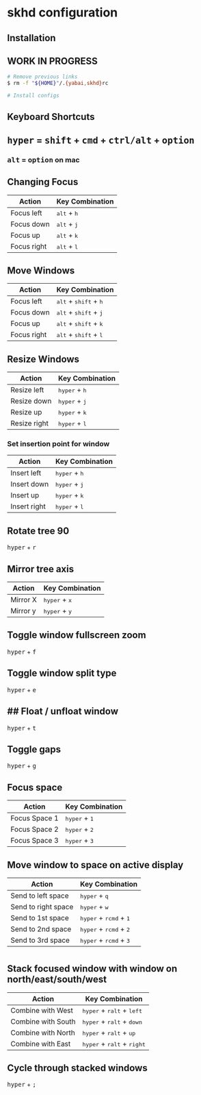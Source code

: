# skhd configuration

## Installation
## WORK IN PROGRESS

```sh
# Remove previous links
$ rm -f "${HOME}"/.{yabai,skhd}rc

# Install configs
```

## Keyboard Shortcuts

## <kbd>hyper</kbd> = <kbd>shift</kbd> + <kbd>cmd</kbd> + <kbd>ctrl/alt</kbd> + <kbd>option</kbd>
### <kbd>alt</kbd> = <kbd>option</kbd> on mac

## Changing Focus

| Action      | Key Combination               |
| ----------- | ----------------------------- |
| Focus left  | <kbd>alt</kbd> + <kbd>h</kbd> |
| Focus down  | <kbd>alt</kbd> + <kbd>j</kbd> |
| Focus up    | <kbd>alt</kbd> + <kbd>k</kbd> |
| Focus right | <kbd>alt</kbd> + <kbd>l</kbd> |

## Move Windows
| Action      | Key Combination                                  |
| ----------- | ------------------------------------------------ |
| Focus left  | <kbd>alt</kbd> + <kbd>shift</kbd> + <kbd>h</kbd> |
| Focus down  | <kbd>alt</kbd> + <kbd>shift</kbd> + <kbd>j</kbd> |
| Focus up    | <kbd>alt</kbd> + <kbd>shift</kbd> + <kbd>k</kbd> |
| Focus right | <kbd>alt</kbd> + <kbd>shift</kbd> + <kbd>l</kbd> |

## Resize Windows

| Action       | Key Combination                 |
| ------------ | ------------------------------- |
| Resize left  | <kbd>hyper</kbd> + <kbd>h</kbd> |
| Resize down  | <kbd>hyper</kbd> + <kbd>j</kbd> |
| Resize up    | <kbd>hyper</kbd> + <kbd>k</kbd> |
| Resize right | <kbd>hyper</kbd> + <kbd>l</kbd> |

### Set insertion point for window
| Action       | Key Combination                 |
| ------------ | ------------------------------- |
| Insert left  | <kbd>hyper</kbd> + <kbd>h</kbd> |
| Insert down  | <kbd>hyper</kbd> + <kbd>j</kbd> |
| Insert up    | <kbd>hyper</kbd> + <kbd>k</kbd> |
| Insert right | <kbd>hyper</kbd> + <kbd>l</kbd> |

## Rotate tree 90
<kbd>hyper</kbd> + <kbd>r</kbd>

## Mirror tree axis
| Action   | Key Combination                 |
| -------- | ------------------------------- |
| Mirror X | <kbd>hyper</kbd> + <kbd>x</kbd> |
| Mirror y | <kbd>hyper</kbd> + <kbd>y</kbd> |

## Toggle window fullscreen zoom
<kbd>hyper</kbd> + <kbd>f</kbd>

## Toggle window split type
<kbd>hyper</kbd> + <kbd>e</kbd>

## ## Float / unfloat window
<kbd>hyper</kbd> + <kbd>t</kbd>

## Toggle gaps
<kbd>hyper</kbd> + <kbd>g</kbd>

## Focus space

| Action        | Key Combination                 |
| ------------- | ------------------------------- |
| Focus Space 1 | <kbd>hyper</kbd> + <kbd>1</kbd> |
| Focus Space 2 | <kbd>hyper</kbd> + <kbd>2</kbd> |
| Focus Space 3 | <kbd>hyper</kbd> + <kbd>3</kbd> |

## Move window to space on active display

| Action              | Key Combination                                    |
| ------------------- | -------------------------------------------------- |
| Send to left space  | <kbd>hyper</kbd> + <kbd>q</kbd>                    |
| Send to right space | <kbd>hyper</kbd> + <kbd>w</kbd>                    |
| Send to 1st space   | <kbd>hyper</kbd> + <kbd>rcmd</kbd>  + <kbd>1</kbd> |
| Send to 2nd space   | <kbd>hyper</kbd> + <kbd>rcmd</kbd>  + <kbd>2</kbd> |
| Send to 3rd space   | <kbd>hyper</kbd> + <kbd>rcmd</kbd> + <kbd>3</kbd>  |
#

## Stack focused window with window on north/east/south/west

| Action             | Key Combination                                       |
| ------------------ | ----------------------------------------------------- |
| Combine with West  | <kbd>hyper</kbd> + <kbd>ralt</kbd> + <kbd>left</kbd>  |
| Combine with South | <kbd>hyper</kbd> + <kbd>ralt</kbd> + <kbd>down</kbd>  |
| Combine with North | <kbd>hyper</kbd> + <kbd>ralt</kbd> + <kbd>up</kbd>    |
| Combine with East  | <kbd>hyper</kbd> + <kbd>ralt</kbd> + <kbd>right</kbd> |

## Cycle through stacked windows
<kbd>hyper</kbd> + <kbd>;</kbd>